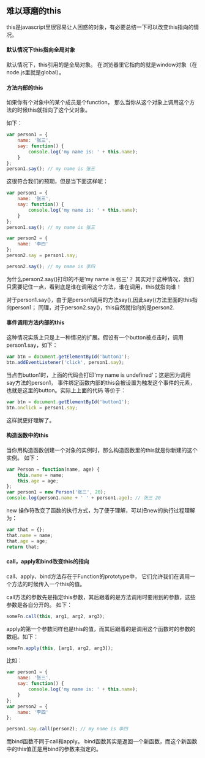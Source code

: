 ## 难以琢磨的this

this是javascript里很容易让人困惑的对象，有必要总结一下可以改变this指向的情况。

#### 默认情况下this指向全局对象

默认情况下，this引用的是全局对象。
在浏览器里它指向的就是window对象（在node.js里就是global）。


#### 方法内部的this

如果你有个对象中的某个成员是个function，
那么当你从这个对象上调用这个方法的时候this就指向了这个父对象。

如下：
```javascript
var person1 = {
    name: '张三',
    say: function() {
        console.log('my name is: ' + this.name);
    }
};
person1.say(); // my name is 张三
```
这很符合我们的预期，但是当下面这样呢：

```javascript
var person1 = {
    name: '张三',
    say: function() {
        console.log('my name is: ' + this.name);
    }
};
person1.say(); // my name is 张三

var person2 = {
    name: '李四'
};
person2.say = person1.say;

person2.say(); // my name is 李四
```
为什么person2.say()打印的不是‘my name is 张三'？
其实对于这种情况，我们只需要记住一点，看到底是谁在调用这个方法，谁在调用，this就指向谁！

对于person1.say()，由于是person1调用的方法say(),因此say()方法里面的this指向person1；
同理，对于person2.say()，this自然就指向的是person2.


#### 事件调用方法内部的this

这种情况实质上只是上一种情况的扩展。假设有一个button被点击时，调用person1.say，如下：
```javascript
var btn = document.getElementById('button1');
btn.addEventListener('click', person1.say);
```
当点击button1时，上面的代码会打印'my name is undefined'；这是因为调用say方法的person1，
事件绑定函数内部的this会被设置为触发这个事件的元素，也就是这里的button。实际上上面的代码
等价于：
```javascript
var btn = document.getElementById('button1');
btn.onclick = person1.say;
```
这样就更好理解了。


#### 构造函数中的this

当你用构造函数创建一个对象的实例时，那么构造函数里的this就是你新建的这个实例。
如下：
```javascript
var Person = function(name, age) {
    this.name = name;
    this.age = age;
};
var person1 = new Person('张三', 20);
console.log(person1.name + ' ' + person1.age); // 张三 20
```
new 操作符改变了函数的执行方式，为了便于理解，可以把new的执行过程理解为：
```javascript
var that = {};
that.name = name;
that.age = age;
return that;
```


#### call，apply和bind改变this的指向

call、apply、bind方法存在于Function的prototype中，
它们允许我们在调用一个方法的时候传入一个this的值。

call方法的参数先是指定this参数，其后跟着的是方法调用时要用到的参数，这些参数是各自分开的。
如下：
```javascript
someFn.call(this, arg1, arg2, arg3);
```

apply的第一个参数同样也是this的值，而其后跟着的是调用这个函数时的参数的数组。如下：
```javascript
someFn.apply(this, [arg1, arg2, arg3]);
```

比如：
```javascript
var person1 = {
    name: '张三',
    say: function() {
        console.log('my name is: ' + this.name);
    }
};
var person2 = {
    name: '李四'
};

person1.say.call(person2); // my name is 李四
```

而bind函数不同于call和apply。
bind函数其实是返回一个新函数，而这个新函数中的this值正是用bind的参数来指定的。
